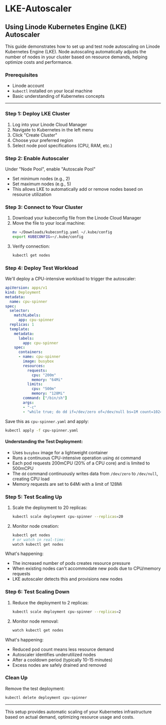 # LKE-Autoscaler

## Using Linode Kubernetes Engine (LKE) Autoscaler

This guide demonstrates how to set up and test node autoscaling on Linode Kubernetes Engine (LKE). Node autoscaling automatically adjusts the number of nodes in your cluster based on resource demands, helping optimize costs and performance.

### Prerequisites
- Linode account
- `kubectl` installed on your local machine
- Basic understanding of Kubernetes concepts

---

### Step 1: Deploy LKE Cluster
1. Log into your Linode Cloud Manager
2. Navigate to Kubernetes in the left menu
3. Click "Create Cluster"
4. Choose your preferred region
5. Select node pool specifications (CPU, RAM, etc.)


### Step 2: Enable Autoscaler
Under "Node Pool", enable "Autoscale Pool"
   - Set minimum nodes (e.g., 2)
   - Set maximum nodes (e.g., 5)
   - This allows LKE to automatically add or remove nodes based on resource utilization

### Step 3: Connect to Your Cluster
1. Download your kubeconfig file from the Linode Cloud Manager
2. Move the file to your local machine:
   ```bash
   mv ~/Downloads/kubeconfig.yaml ~/.kube/config
   export KUBECONFIG=~/.kube/config
   ```
3. Verify connection:
   ```bash
   kubectl get nodes
   ```

### Step 4: Deploy Test Workload
We'll deploy a CPU-intensive workload to trigger the autoscaler:

```yaml
apiVersion: apps/v1
kind: Deployment
metadata:
  name: cpu-spinner
spec:
  selector:
    matchLabels:
      app: cpu-spinner
  replicas: 1
  template:
    metadata:
      labels:
        app: cpu-spinner
    spec:
      containers:
      - name: cpu-spinner
        image: busybox
        resources:
          requests:
            cpu: "200m"
            memory: "64Mi"
          limits:
            cpu: "500m"
            memory: "128Mi"
        command: ["/bin/sh"]
        args:
        - "-c"
        - "while true; do dd if=/dev/zero of=/dev/null bs=1M count=1024; done"
```

Save this as `cpu-spinner.yaml` and apply:
```bash
kubectl apply -f cpu-spinner.yaml
```

#### Understanding the Test Deployment:
- Uses `busybox` image for a lightweight container
- Runs a continuous CPU-intensive operation using `dd` command
- Each pod requests 200mCPU (20% of a CPU core) and is limited to 500mCPU
- The `dd` command continuously writes data from `/dev/zero` to `/dev/null`, creating CPU load
- Memory requests are set to 64Mi with a limit of 128Mi

### Step 5: Test Scaling Up
1. Scale the deployment to 20 replicas:
   ```bash
   kubectl scale deployment cpu-spinner --replicas=20
   ```
2. Monitor node creation:
   ```bash
   kubectl get nodes
   # or watch in real-time:
   watch kubectl get nodes
   ```

What's happening:
- The increased number of pods creates resource pressure
- When existing nodes can't accommodate new pods due to CPU/memory requests
- LKE autoscaler detects this and provisions new nodes

### Step 6: Test Scaling Down
1. Reduce the deployment to 2 replicas:
   ```bash
   kubectl scale deployment cpu-spinner --replicas=2
   ```
2. Monitor node removal:
   ```bash
   watch kubectl get nodes
   ```

What's happening:
- Reduced pod count means less resource demand
- Autoscaler identifies underutilized nodes
- After a cooldown period (typically 10-15 minutes)
- Excess nodes are safely drained and removed

### Clean Up
Remove the test deployment:
```bash
kubectl delete deployment cpu-spinner
```

---


This setup provides automatic scaling of your Kubernetes infrastructure based on actual demand, optimizing resource usage and costs.
